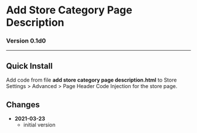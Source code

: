 # Add Store Category Page Description

### Version 0.1d0

---

## Quick Install

Add code from file **add store category page description.html** to
Store Settings > Advanced > Page Header Code Injection for the store page.

## Changes

<ul>
  <!-- li>
    <strong>
      2021-05-19
      </strong>
    <ul>
      <li>
        added a choice of paragraph styles
        </li>
      <li>
        user can set store url slug
        </li>
      <li>
        bumped version to 0.2d0
        </li>
      </ul>
    <br>
    </li -->
  <li>
    <strong>
      2021-03-23
      </strong>
    <ul>
      <li>
        initial version
        </li>
      </ul>
    </li>
  </ul>
